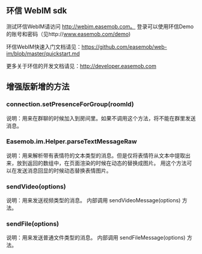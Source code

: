 ## 环信 WebIM sdk

测试环信WebIM请访问 http://webim.easemob.com。  登录可以使用环信Demo的账号和密码（见http://www.easemob.com/demo)

环信WebIM快速入门文档请见：https://github.com/easemob/web-im/blob/master/quickstart.md

更多关于环信的开发文档请见：http://developer.easemob.com

## 增强版新增的方法

### connection.setPresenceForGroup(roomId) 

说明：用来在群聊的时候加入到房间里。如果不调用这个方法，将不能在群里发送消息。

### Easemob.im.Helper.parseTextMessageRaw 

说明：用来解析带有表情符的文本类型的消息。但是仅将表情符从文本中提取出来，放到返回的数组中，在页面渲染的时候在动态的替换成图片。
用这个方法可以在发送消息回显的时候动态替换表情图片。

### sendVideo(options)   

说明：用来发送视频类型的消息。 内部调用 sendVideoMessage(options) 方法。

### sendFile(options) 

说明：用来发送普通文件类型的消息。 内部调用 sendFileMessage(options) 方法。

